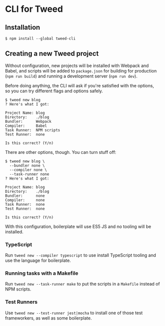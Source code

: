 # CLI for Tweed

## Installation

```shell
$ npm install --global tweed-cli
```

## Creating a new Tweed project
Without configuration, new projects will be installed with Webpack and Babel, and scripts
will be added to `package.json` for building for production (`npm run build`) and running
a development server (`npm run dev`).

Before doing anything, the CLI will ask if you're satisfied with the options, so you can
try different flags and options safely.

```shell
$ tweed new blog
? Here's what I got:

Project Name: blog
Directory:    ./blog
Bundler:      Webpack
Compiler:     Babel
Task Runner:  NPM scripts
Test Runner:  none

Is this correct? (Y/n)
```

There are other options, though. You can turn stuff off:

```shell
$ tweed new blog \
  --bundler none \
  --compiler none \
  --task-runner none
? Here's what I got:

Project Name: blog
Directory:    ./blog
Bundler:      none
Compiler:     none
Task Runner:  none
Test Runner:  none

Is this correct? (Y/n)
```

With this configuration, boilerplate will use ES5 JS and no tooling will be installed.

### TypeScript
Run `tweed new --compiler typescript` to use install TypeScript tooling and use the
language for boilerplate.

### Running tasks with a Makefile
Run `tweed new --task-runner make` to put the scripts in a `Makefile` instead of NPM
scripts.

### Test Runners
Use `tweed new --test-runner jest|mocha` to install one of those test frameworkers, as
well as some boilerplate.
